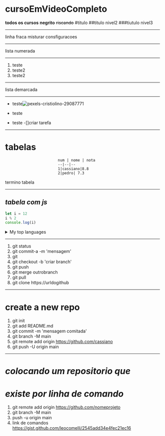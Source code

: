 # cursoEmVideoCompleto
 **todos os cursos**
__negrito__
~~riscando~~
#titulo
##titulo nivel2
###tiutulo nivel3
*** 
linha fraca 
misturar consfiguracoes
***
lista numerada
***
1. teste
0. teste2
1. teste2
***
lista demarcada 
***
- teste![pexels-cristiolino-29087771](https://github.com/user-attachments/assets/e6e9e3af-59d7-4944-83fb-78dbaf64f484)

- teste
- teste
-[]criar tarefa 
***
# __tabelas__
                            num | nome | nota
                            --|--|--
                            1|cassiano|8.8
                            2|pedro| 7.3
termino tabela 
***
## _tabela com js_
```js
let i = 12
i % 2 
console.log(i)
```
<details>
<summary>My top languages</summary>

| Rank | Languages |
|-----:|-----------|
|     1| JavaScript|
|     2| Python    |
|     3| SQL       |

</details>

***
1. git status
2. git commit-a -m 'mensagem'
3. git 
4. git checkout -b 'criar branch'
5. git push
6. git merge outrobranch
7. git pull
8. git clone https://urldogithub
***
# create a new repo 
1. git init
2. git add README.md
3. git commit -m 'mensagem comitada'
4. git branch -M main
5. git remote add origin https://github.com/cassiano
6. git push -U origin main 
***
# _colocando um repositorio que_ 
# _existe por linha de comando_

1. git remote add origin https://github.com/nomeprojeto
2. git branch -M main
3. push -u origin main
4. link de comandos https://gist.github.com/leocomelli/2545add34e4fec21ec16